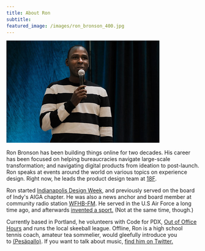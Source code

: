 ```yaml
---
title: About Ron
subtitle: 
featured_image: /images/ron_bronson_400.jpg
---
```


![](/images/ron_bronson_400.jpg)

Ron Bronson has been building things online for two decades. His career has been focused on helping bureaucracies navigate large-scale transformation; and navigating digital products from ideation to post-launch. Ron speaks at events around the world on various topics on experience design. Right now, he leads the product design team at [18F](http://18f.gsa.gov/).

Ron started [Indianapolis Design Week](http://indydesignweek.com/), and previously served on the board of Indy's AIGA chapter. He was also a news anchor and board member at community radio station [WFHB-FM](http://wfhb.org/). He served in the U.S Air Force a long time ago, and afterwards [invented a sport.](https://en.wikipedia.org/wiki/Tennis_polo) (Not at the same time, though.)

Currently based in Portland, he volunteers with Code for PDX, [Out of Office Hours](http://outofofficehours.com) and runs the local skeeball league. Offline, Ron is a high school tennis coach, amateur tea sommelier, would gleefully introduce you to [(Pesäpallo)](https://twitter.com/ronbronson/status/1167995626342141953). If you want to talk about music, [find him on Twitter.](http://twitter.com/ronbronson)

